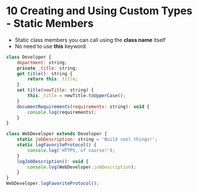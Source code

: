# 10 Creating and Using Custom Types - Static Members

- Static class members you can call using the **class name** itself
- No need to use **this** keyword.


```javascript
class Developer {
    department: string;
    private _title: string;
    get title(): string {
        return this._title;
    }
    set title(newTitle: string) {
        this._title = newTitle.toUpperCase();
    }
    documentRequirements(requirements: string): void {
        console.log(requirements);
    }
}

class WebDeveloper extends Developer {
    static jobDescription: string = 'Build cool things!';
    static logFavoriteProtocol() {
        console.log('HTTPS, of course!');
    }
    logJobDescription(): void {
        console.log(WebDeveloper.jobDescription);
    }
}
WebDeveloper.logFavoriteProtocol();
```